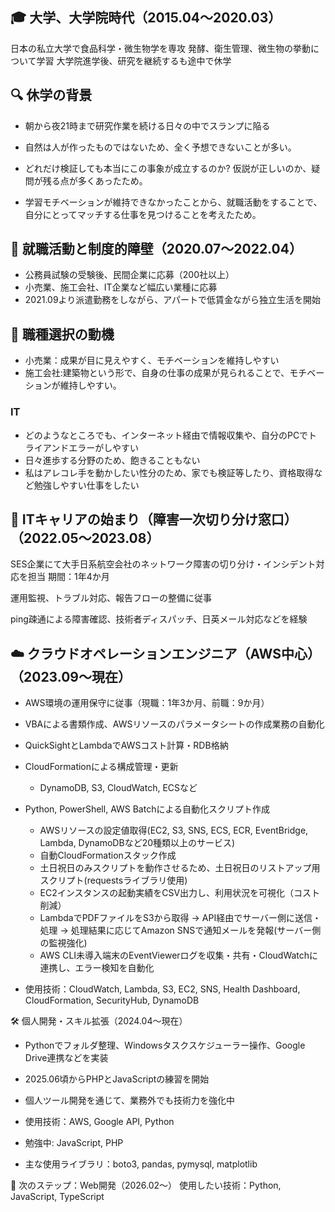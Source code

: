 ## 🎓 大学、大学院時代（2015.04〜2020.03）
日本の私立大学で食品科学・微生物学を専攻
発酵、衛生管理、微生物の挙動について学習
大学院進学後、研究を継続するも途中で休学

## 🔍 休学の背景
- 朝から夜21時まで研究作業を続ける日々の中でスランプに陥る
- 自然は人が作ったものではないため、全く予想できないことが多い。
- どれだけ検証しても本当にこの事象が成立するのか? 仮説が正しいのか、疑問が残る点が多くあったため。

- 学習モチベーションが維持できなかったことから、就職活動をすることで、自分にとってマッチする仕事を見つけることを考えたため。

## 🚪 就職活動と制度的障壁（2020.07〜2022.04）

- 公務員試験の受験後、民間企業に応募（200社以上）
- 小売業、施工会社、IT企業など幅広い業種に応募
- 2021.09より派遣勤務をしながら、アパートで低賃金ながら独立生活を開始

## 🎯 職種選択の動機
- 小売業：成果が目に見えやすく、モチベーションを維持しやすい
- 施工会社:建築物という形で、自身の仕事の成果が見られることで、モチベーションが維持しやすい。

### IT
- どのようなところでも、インターネット経由で情報収集や、自分のPCでトライアンドエラーがしやすい
- 日々進歩する分野のため、飽きることもない
- 私はアレコレ手を動かしたい性分のため、家でも検証等したり、資格取得など勉強しやすい仕事をしたい


## 🧠 ITキャリアの始まり（障害一次切り分け窓口）（2022.05〜2023.08）

SES企業にて大手日系航空会社のネットワーク障害の切り分け・インシデント対応を担当
期間：1年4か月

運用監視、トラブル対応、報告フローの整備に従事

ping疎通による障害確認、技術者ディスパッチ、日英メール対応などを経験

## ☁️ クラウドオペレーションエンジニア（AWS中心）（2023.09〜現在）
- AWS環境の運用保守に従事（現職：1年3か月、前職：9か月）

- VBAによる書類作成、AWSリソースのパラメータシートの作成業務の自動化
- QuickSightとLambdaでAWSコスト計算・RDB格納
- CloudFormationによる構成管理・更新
  - DynamoDB, S3, CloudWatch, ECSなど

- Python, PowerShell, AWS Batchによる自動化スクリプト作成
  - AWSリソースの設定値取得(EC2, S3, SNS, ECS, ECR, EventBridge, Lambda, DynamoDBなど20種類以上のサービス)
  - 自動CloudFormationスタック作成
  - 土日祝日のみスクリプトを動作させるため、土日祝日のリストアップ用スクリプト(requestsライブラリ使用)
  - EC2インスタンスの起動実績をCSV出力し、利用状況を可視化（コスト削減）
  - LambdaでPDFファイルをS3から取得 → API経由でサーバー側に送信・処理 → 処理結果に応じてAmazon SNSで通知メールを発報(サーバー側の監視強化)
  - AWS CLI未導入端末のEventViewerログを収集・共有・CloudWatchに連携し、エラー検知を自動化
  
- 使用技術：CloudWatch, Lambda, S3, EC2, SNS, Health Dashboard, CloudFormation, SecurityHub, DynamoDB


🛠️ 個人開発・スキル拡張（2024.04〜現在）
- Pythonでフォルダ整理、Windowsタスクスケジューラー操作、Google Drive連携などを実装
- 2025.06頃からPHPとJavaScriptの練習を開始
- 個人ツール開発を通じて、業務外でも技術力を強化中
  
- 使用技術：AWS, Google API, Python
- 勉強中: JavaScript, PHP
- 主な使用ライブラリ：boto3, pandas, pymysql, matplotlib

📅 次のステップ：Web開発（2026.02〜）
使用したい技術：Python, JavaScript, TypeScript
